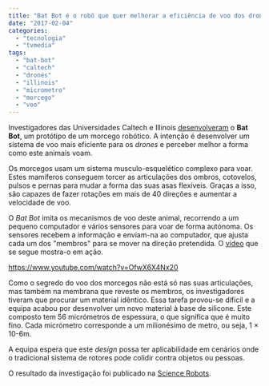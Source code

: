 ```yaml
---
title: "Bat Bot é o robô que quer melhorar a eficiência de voo dos drones"
date: "2017-02-04"
categories: 
  - "tecnologia"
  - "tvmedia"
tags: 
  - "bat-bot"
  - "caltech"
  - "drones"
  - "illinois"
  - "micrometro"
  - "morcego"
  - "voo"
---
```


Investigadores das Universidades Caltech e Illinois [desenvolveram](http://www.caltech.edu/news/engineers-build-robot-drone-mimics-bat-flight-53794) o **Bat Bot**, um protótipo de um morcego robótico. A intenção é desenvolver um sistema de voo mais eficiente para os _drones_ e perceber melhor a forma como este animais voam.

Os morcegos usam um sistema musculo-esquelético complexo para voar. Estes mamíferos conseguem torcer as articulações dos ombros, cotovelos, pulsos e pernas para mudar a forma das suas asas flexíveis. Graças a isso, são capazes de fazer rotações em mais de 40 direções e aumentar a velocidade de voo.

O _Bat Bot_ imita os mecanismos de voo deste animal, recorrendo a um pequeno computador e vários sensores para voar de forma autónoma. Os sensores recebem a informação e enviam-na ao computador, que ajusta cada um dos "membros" para se mover na direção pretendida. O [vídeo](https://www.youtube.com/watch?v=OfwX6X4Nx20) que se segue mostra-o em ação.

https://www.youtube.com/watch?v=OfwX6X4Nx20

Como o segredo do voo dos morcegos não está só nas suas articulações, mas também na membrana que reveste os membros, os investigadores tiveram que procurar um material idêntico. Essa tarefa provou-se difícil e a equipa acabou por desenvolver um novo material à base de silicone. Este composto tem 56 micrómetros de espessura, o que significa que é muito fino. Cada micrómetro corresponde a um milionésimo de metro, ou seja, 1 × 10\-6m.

A equipa espera que este _design_ possa ter aplicabilidade em cenários onde o tradicional sistema de rotores pode colidir contra objetos ou pessoas.

O resultado da investigação foi publicado na [Science Robots](http://robotics.sciencemag.org/content/2/3/eaal2505).
